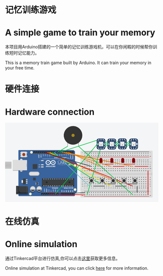 # 记忆训练游戏

# A simple game to train your memory

本项目用Arduino搭建的一个简单的记忆训练游戏机，可以在你闲暇的时候帮你训练短时记忆能力。

This is a memory train game built by Arduino. It can train your memory in your free time.

# 硬件连接

# Hardware connection

![连线图](doc/Hardware_connection.png)

# 在线仿真

# Online simulation

通过Tinkercad平台进行仿真,你可以点击[这里][tinkercad]获取更多信息。


Online simulation at Tinkercad, you can click [here][Tinkercad] for more information.




[Tinkercad]: https://www.tinkercad.com/things/lJ9IzHrUQGC    
